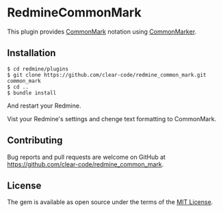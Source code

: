 # RedmineCommonMark

This plugin provides [CommonMark](https://commonmark.org/) notation using [CommonMarker](https://github.com/gjtorikian/commonmarker).

## Installation

```text
$ cd redmine/plugins
$ git clone https://github.com/clear-code/redmine_common_mark.git common_mark
$ cd ..
$ bundle install
```

And restart your Redmine.

Vist your Redmine's settings and chenge text formatting to CommonMark.

## Contributing

Bug reports and pull requests are welcome on GitHub at https://github.com/clear-code/redmine_common_mark.

## License

The gem is available as open source under the terms of the [MIT License](https://opensource.org/licenses/MIT).

